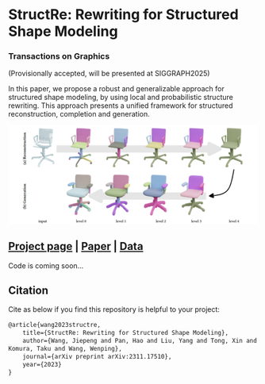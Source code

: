 # StructRe: Rewriting for Structured Shape Modeling

### Transactions on Graphics
(Provisionally accepted, will be presented at SIGGRAPH2025)

In this paper, we propose a robust and generalizable approach for structured shape modeling, by using local and probabilistic structure rewriting. This approach presents a unified framework for structured reconstruction, completion and generation.


![](./doc/teaser.png)

## [Project page](https://jiepengwang.github.io/StructRe/) |  [Paper](https://arxiv.org/abs/2311.17510)  |  [Data](https:***)

Code is coming soon...

## Citation

Cite as below if you find this repository is helpful to your project:

```
@article{wang2023structre,
    title={StructRe: Rewriting for Structured Shape Modeling}, 
    author={Wang, Jiepeng and Pan, Hao and Liu, Yang and Tong, Xin and Komura, Taku and Wang, Wenping},
    journal={arXiv preprint arXiv:2311.17510},
    year={2023}
}
```

